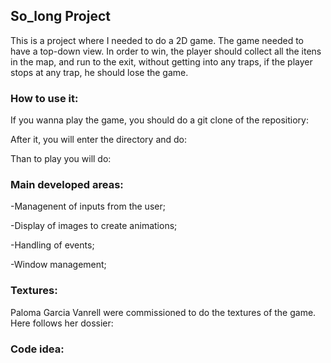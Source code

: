 ## So_long Project

<p> This is a project where I needed to do a 2D game. The game needed to have a top-down view. In order to win, the player should collect all the itens in the map, and run to the exit, without getting into any traps, if the player stops at
any trap, he should lose the game.</p>
<p></p>

### How to use it:
<p> If you wanna play the game, you should do a git clone of the repositiory: </p>

<p> After it, you will enter the directory and do: </p>

<p> Than to play you will do: </p>


### Main developed areas:

<p>  -Managenent of inputs from the user;</p>
<p>  -Display of images to create animations;</p>
<p>  -Handling of events;</p>
<p>  -Window management;</p>

### Textures:

<p> Paloma Garcia Vanrell were commissioned to do the textures of the game. Here follows her dossier:</p>

### Code idea:

<p></p>
